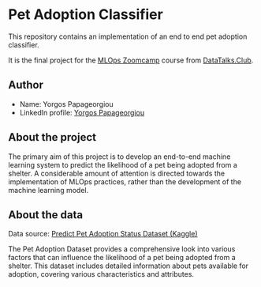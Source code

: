 # Pet Adoption Classifier
This repository contains an implementation of an end to end pet adoption classifier.

It is the final project for the [MLOps Zoomcamp](https://github.com/DataTalksClub/mlops-zoomcamp) course from [DataTalks.Club](https://datatalks.club/).

## Author
- Name: Yorgos Papageorgiou
- LinkedIn profile: [Yorgos Papageorgiou](https://www.linkedin.com/in/yorgos-papageorgiou-137312107/)

## About the project

The primary aim of this project is to develop an end-to-end machine learning system to predict the likelihood of a pet being adopted from a shelter. A considerable amount of attention is directed towards the implementation of MLOps practices, rather than the development of the machine learning model.

## About the data

Data source: [Predict Pet Adoption Status Dataset (Kaggle)](https://www.kaggle.com/datasets/rabieelkharoua/predict-pet-adoption-status-dataset/data)

The Pet Adoption Dataset provides a comprehensive look into various factors that can influence the likelihood of a pet being adopted from a shelter. This dataset includes detailed information about pets available for adoption, covering various characteristics and attributes.
